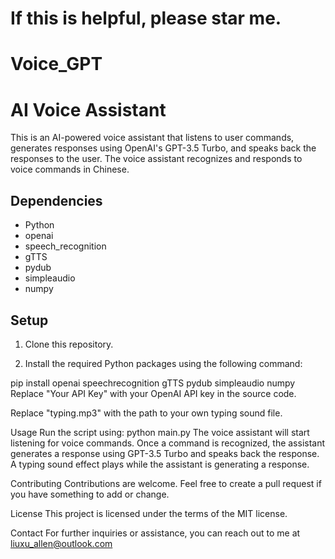 # If this is helpful, please star me.

# Voice_GPT

# AI Voice Assistant

This is an AI-powered voice assistant that listens to user commands, generates responses using OpenAI's GPT-3.5 Turbo, and speaks back the responses to the user. The voice assistant recognizes and responds to voice commands in Chinese.

## Dependencies

* Python
* openai
* speech_recognition
* gTTS
* pydub
* simpleaudio
* numpy

## Setup

1. Clone this repository.

2. Install the required Python packages using the following command:

pip install openai speechrecognition gTTS pydub simpleaudio numpy
Replace "Your API Key" with your OpenAI API key in the source code.

Replace "typing.mp3" with the path to your own typing sound file.

Usage
Run the script using:
python main.py
The voice assistant will start listening for voice commands. Once a command is recognized, the assistant generates a response using GPT-3.5 Turbo and speaks back the response. A typing sound effect plays while the assistant is generating a response.

Contributing
Contributions are welcome. Feel free to create a pull request if you have something to add or change.

License
This project is licensed under the terms of the MIT license.

Contact
For further inquiries or assistance, you can reach out to me at liuxu_allen@outlook.com

